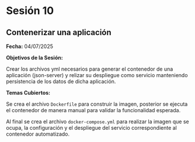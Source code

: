 # Sesión 10 #

## Contenerizar una aplicación ##

**Fecha:** 04/07/2025

**Objetivos de la Sesión:**

Crear los archivos yml necesarios para generar el contenedor de una aplicación (json-server) y relizar su despliegue como servicio manteniendo persistencia de los datos de dicha aplicación.

**Temas Cubiertos:**

Se crea el archivo <code>Dockerfile</code> para construir la imagen, posterior se ejecuta el contenedor de manera manual para validar la funcionalidad esperada.

Al final se crea el archivo <code>docker-compose.yml</code> para realizar la imagen que se ocupa, la configuración y el despliegue del servicio correspondiente al contenedor automatizado.
